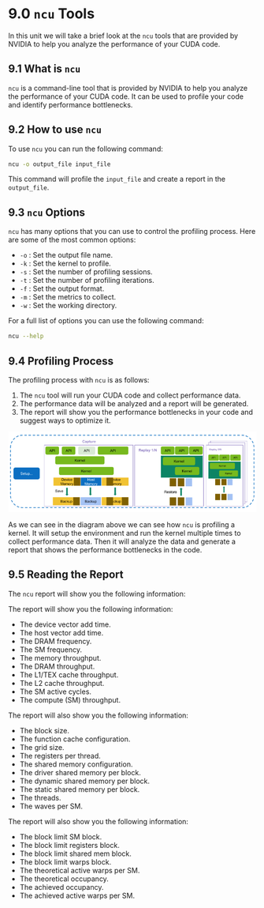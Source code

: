 # 9.0 `ncu` Tools

In this unit we will take a brief look at the `ncu` tools that are provided by NVIDIA to help you analyze the performance of your CUDA code.

## 9.1 What is `ncu`

`ncu` is a command-line tool that is provided by NVIDIA to help you analyze the performance of your CUDA code. It can be used to profile your code and identify performance bottlenecks.

## 9.2 How to use `ncu`

To use `ncu` you can run the following command:

```bash
ncu -o output_file input_file
```

This command will profile the `input_file` and create a report in the `output_file`.

## 9.3 `ncu` Options

`ncu` has many options that you can use to control the profiling process. Here are some of the most common options:

- `-o` : Set the output file name.
- `-k` : Set the kernel to profile.
- `-s` : Set the number of profiling sessions.
- `-t` : Set the number of profiling iterations.
- `-f` : Set the output format.
- `-m` : Set the metrics to collect.
- `-w` : Set the working directory.

For a full list of options you can use the following command:

```bash
ncu --help
```

## 9.4 Profiling Process

The profiling process with `ncu` is as follows:

1. The `ncu` tool will run your CUDA code and collect performance data.
2. The performance data will be analyzed and a report will be generated.
3. The report will show you the performance bottlenecks in your code and suggest ways to optimize it.

![ncu](/images/18_image.png)

As we can see in the diagram above we can see how `ncu` is profiling a kernel. It will setup the environment and run the kernel multiple times to collect performance data. Then it will analyze the data and generate a report that shows the performance bottlenecks in the code.

## 9.5 Reading the Report

The `ncu` report will show you the following information:

The report will show you the following information:

- The device vector add time.
- The host vector add time.
- The DRAM frequency.
- The SM frequency.
- The memory throughput.
- The DRAM throughput.
- The L1/TEX cache throughput.
- The L2 cache throughput.
- The SM active cycles.
- The compute (SM) throughput.

The report will also show you the following information:

- The block size.
- The function cache configuration.
- The grid size.
- The registers per thread.
- The shared memory configuration.
- The driver shared memory per block.
- The dynamic shared memory per block.
- The static shared memory per block.
- The threads.
- The waves per SM.

The report will also show you the following information:

- The block limit SM block.
- The block limit registers block.
- The block limit shared mem block.
- The block limit warps block.
- The theoretical active warps per SM.
- The theoretical occupancy.
- The achieved occupancy.
- The achieved active warps per SM.

